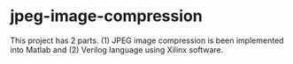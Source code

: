 # jpeg-image-compression
This project has 2 parts. 
(1) JPEG image compression is been implemented into Matlab and 
(2) Verilog language using Xilinx software.


